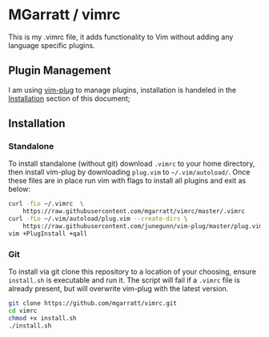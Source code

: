 # MGarratt / vimrc

This is my .vimrc file, it adds functionality to Vim without adding any language
specific plugins.

## Plugin Management

I am using [vim-plug](https://github.com/junegunn/vim-plug) to manage plugins,
installation is handeled in the [Installation](#Installation) section of this
document;

## Installation

### Standalone

To install standalone (without git) download `.vimrc` to your home directory,
then install vim-plug by downloading `plug.vim` to `~/.vim/autoload/`. Once
these files are in place run vim with flags to install all plugins and exit as
below:

```bash
curl -fLo ~/.vimrc  \
    https://raw.githubusercontent.com/mgarratt/vimrc/master/.vimrc
curl -fLo ~/.vim/autoload/plug.vim --create-dirs \
    https://raw.githubusercontent.com/junegunn/vim-plug/master/plug.vim
vim +PlugInstall +qall
```

### Git

To install via git clone this repository to a location of your choosing, ensure
`install.sh` is executable and run it. The script will fail if a `.vimrc` file
is already present, but will overwrite vim-plug with the latest version.

```bash
git clone https://github.com/mgarratt/vimrc.git
cd vimrc
chmod +x install.sh
./install.sh
```
